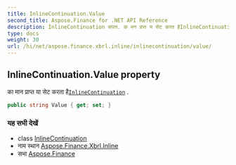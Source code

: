 ```yaml
---
title: InlineContinuation.Value
second_title: Aspose.Finance for .NET API Reference
description: InlineContinuation संपत्त. क मन प्रप्त य सेट करत हैInlineContinuation .
type: docs
weight: 30
url: /hi/net/aspose.finance.xbrl.inline/inlinecontinuation/value/
---
```

## InlineContinuation.Value property

का मान प्राप्त या सेट करता है[`InlineContinuation`](../) .

```csharp
public string Value { get; set; }
```

### यह सभी देखें

* class [InlineContinuation](../)
* नाम स्थान [Aspose.Finance.Xbrl.Inline](../../inlinecontinuation/)
* सभा [Aspose.Finance](../../../)


